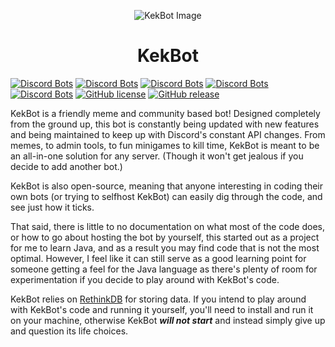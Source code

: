<p align="center"><img src="https://godsontm.dev/images/KekBot.png" alt="KekBot Image"></p>

<h1 align="center">KekBot</h1>

[![Discord Bots](https://discordbots.org/api/widget/status/213151748855037953.png)](https://discordbots.org/bot/213151748855037953) [![Discord Bots](https://discordbots.org/api/widget/servers/213151748855037953.png)](https://discordbots.org/bot/213151748855037953) [![Discord Bots](https://discordbots.org/api/widget/upvotes/213151748855037953.png)](https://discordbots.org/bot/213151748855037953) [![Discord Bots](https://discordbots.org/api/widget/lib/213151748855037953.png)](https://discordbots.org/bot/213151748855037953) [![Discord Bots](https://discordbots.org/api/widget/owner/213151748855037953.png)](https://discordbots.org/bot/213151748855037953)
[![GitHub license](https://img.shields.io/github/license/Godson777/KekBot.svg)](https://github.com/Godson777/KekBot/blob/master/LICENSE) [![GitHub release](https://img.shields.io/github/release/Godson777/KekBot.svg)](https://github.com/Godson777/KekBot/releases)

KekBot is a friendly meme and community based bot! Designed completely from the ground up, this bot is constantly being updated with new features and being maintained to keep up with Discord's constant API changes. From memes, to admin tools, to fun minigames to kill time, KekBot is meant to be an all-in-one solution for any server. (Though it won't get jealous if you decide to add another bot.)

KekBot is also open-source, meaning that anyone interesting in coding their own bots (or trying to selfhost KekBot) can easily dig through the code, and see just how it ticks. 

That said, there is little to no documentation on what most of the code does, or how to go about hosting the bot by yourself, this started out as a project for me to learn Java, and as a result you may find code that is not the most optimal. However, I feel like it can still serve as a good learning point for someone getting a feel for the Java language as there's plenty of room for experimentation if you decide to play around with KekBot's code.

KekBot relies on [RethinkDB](https://rethinkdb.com/) for storing data. If you intend to play around with KekBot's code and running it yourself, you'll need to install and run it on your machine, otherwise KekBot ***will not start*** and instead simply give up and question its life choices.
